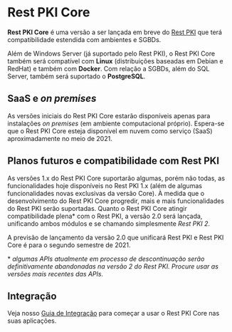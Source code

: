 ﻿# Rest PKI Core

**Rest PKI Core** é uma versão a ser lançada em breve do [Rest PKI](../index.md) que terá compatibilidade estendida com ambientes e SGBDs.

Além de Windows Server (já suportado pelo Rest PKI), o Rest PKI Core também será compatível com **Linux** (distribuições baseadas em Debian e RedHat)
e também com **Docker**. Com relação a SGBDs, além do SQL Server, também será suportado o **PostgreSQL**.

## SaaS e *on premises*

As versões iniciais do Rest PKI Core estarão disponíveis apenas para instalações *on premises* (em ambiente computacional próprio). Espera-se que o
Rest PKI Core esteja disponível em nuvem como serviço (SaaS) aproximadamente no meio de 2021.

## Planos futuros e compatibilidade com Rest PKI

As versões 1.x do Rest PKI Core suportarão algumas, porém não todas, as funcionalidades hoje disponíveis no Rest PKI 1.x (além de algumas funcionalidades
novas exclusivas da versão Core). À medida que o desenvolvimento do Rest PKI Core progredir, mais e mais funcionalidades do Rest PKI serão suportadas. Quanto
o Rest PKI Core atingir compatibilidade plena* com o Rest PKI, a versão 2.0 será lançada, unificando ambos módulos e se chamando simplesmente *Rest PKI 2*.

A previsão de lançamento da versão 2.0 que unificará Rest PKI e Rest PKI Core é para o segundo semestre de 2021.

&ast; *algumas APIs atualmente em processo de descontinuação serão definitivamente abandonadas na versão 2 do Rest PKI. Procure usar as versões mais recentes das APIs.*

## Integração

Veja nosso [Guia de Integração](integration/index.md) para começar a usar o Rest PKI Core nas suas aplicações.
